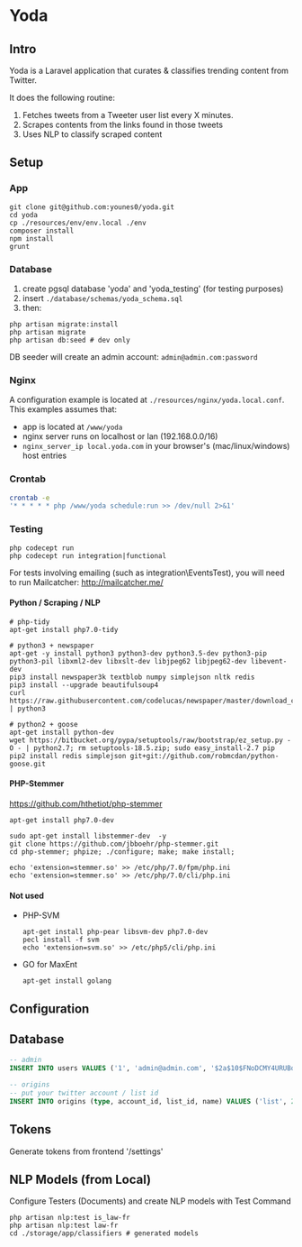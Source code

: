 # Yoda

## Intro
Yoda is a Laravel application that curates & classifies trending content from Twitter. 

It does the following routine:
1. Fetches tweets from a Tweeter user list every X minutes.
2. Scrapes contents from the links found in those tweets
3. Uses NLP to classify scraped content

## Setup

### App

```shell
git clone git@github.com:younes0/yoda.git
cd yoda
cp ./resources/env/env.local ./env
composer install
npm install
grunt
```

### Database

1. create pgsql database 'yoda' and 'yoda_testing' (for testing purposes)
2. insert `./database/schemas/yoda_schema.sql`
3. then:
```shell
php artisan migrate:install
php artisan migrate
php artisan db:seed # dev only
```

DB seeder will create an admin account: `admin@admin.com:password`

### Nginx

A configuration example is located at `./resources/nginx/yoda.local.conf`.  
This examples assumes that:
- app is located at `/www/yoda`
- nginx server runs on localhost or lan (192.168.0.0/16)
- `nginx_server_ip local.yoda.com` in your browser's (mac/linux/windows) host entries

### Crontab

```sh
crontab -e
'* * * * * php /www/yoda schedule:run >> /dev/null 2>&1'
```

### Testing

```shell
php codecept run
php codecept run integration|functional
```

For tests involving emailing (such as integration\EventsTest), you will need to run Mailcatcher: 
<http://mailcatcher.me/>

#### Python / Scraping / NLP

```shell
# php-tidy
apt-get install php7.0-tidy

# python3 + newspaper
apt-get -y install python3 python3-dev python3.5-dev python3-pip python3-pil libxml2-dev libxslt-dev libjpeg62 libjpeg62-dev libevent-dev
pip3 install newspaper3k textblob numpy simplejson nltk redis
pip3 install --upgrade beautifulsoup4
curl https://raw.githubusercontent.com/codelucas/newspaper/master/download_corpora.py | python3

# python2 + goose
apt-get install python-dev
wget https://bitbucket.org/pypa/setuptools/raw/bootstrap/ez_setup.py -O - | python2.7; rm setuptools-18.5.zip; sudo easy_install-2.7 pip
pip2 install redis simplejson git+git://github.com/robmcdan/python-goose.git
```

#### PHP-Stemmer

<https://github.com/hthetiot/php-stemmer>

```shell
apt-get install php7.0-dev 

sudo apt-get install libstemmer-dev  -y
git clone https://github.com/jbboehr/php-stemmer.git
cd php-stemmer; phpize; ./configure; make; make install;

echo 'extension=stemmer.so' >> /etc/php/7.0/fpm/php.ini
echo 'extension=stemmer.so' >> /etc/php/7.0/cli/php.ini
```

#### Not used

- PHP-SVM
	```shell
	apt-get install php-pear libsvm-dev php7.0-dev
	pecl install -f svm
	echo 'extension=svm.so' >> /etc/php5/cli/php.ini
	```

- GO for MaxEnt
	```shell
	apt-get install golang
	```

## Configuration

## Database

```sql
-- admin
INSERT INTO users VALUES ('1', 'admin@admin.com', '$2a$10$FNoDCMY4URUBqqy02ngGSuw9sc9kSHUAlbNOZlO.nTNrOHz2CmLrW', 'tBablVJjA5769qBLmAehkgm2bfmb2PKqXuEmQTFWS8mBIEFqbfdZIJTe52gd', 't', 'Admin', 'Admin', null, '2015-07-30 14:49:57', '2015-11-02 11:18:50');

-- origins
-- put your twitter account / list id
INSERT INTO origins (type, account_id, list_id, name) VALUES ('list', 222749144, 223530105, 'law-fr');
```

## Tokens

Generate tokens from frontend '/settings'

## NLP Models (from Local)

Configure Testers (Documents) and create NLP models with Test Command
```
php artisan nlp:test is_law-fr
php artisan nlp:test law-fr
cd ./storage/app/classifiers # generated models
```

